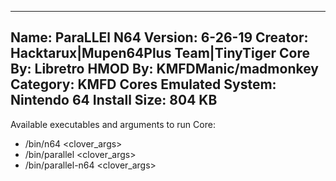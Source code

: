 -----------------------
Name: ParaLLEl N64
Version: 6-26-19
Creator: Hacktarux|Mupen64Plus Team|TinyTiger
Core By: Libretro
HMOD By: KMFDManic/madmonkey
Category: KMFD Cores
Emulated System: Nintendo 64
Install Size: 804 KB
-----------------------
Available executables and arguments to run Core:
- /bin/n64 <rom> <clover_args>
- /bin/parallel <rom> <clover_args>
- /bin/parallel-n64 <rom> <clover_args>

